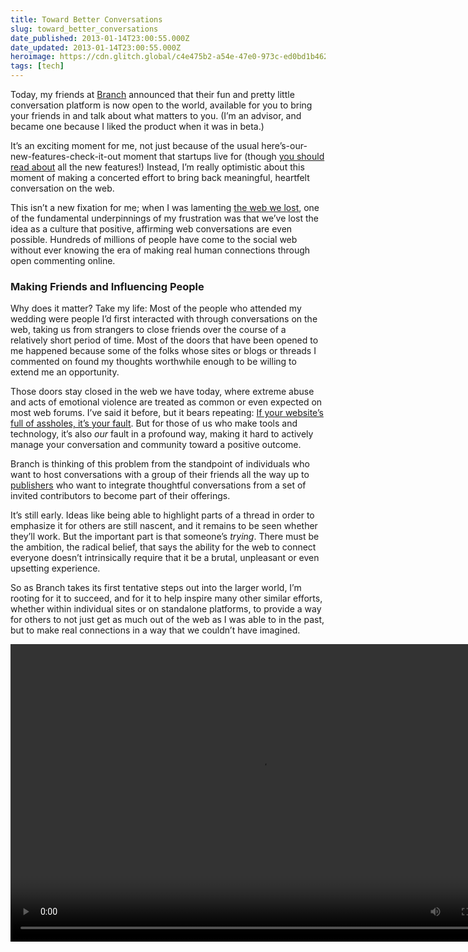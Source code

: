 ```yaml
---
title: Toward Better Conversations
slug: toward_better_conversations
date_published: 2013-01-14T23:00:55.000Z
date_updated: 2013-01-14T23:00:55.000Z
heroimage: https://cdn.glitch.global/c4e475b2-a54e-47e0-973c-ed0bd1b46262/branch-screenshot.png?v=1670475285709
tags: [tech]
---
```


Today, my friends at [Branch](http://branch.com/) announced that their fun and pretty little conversation platform is now open to the world, available for you to bring your friends in and talk about what matters to you. (I’m an advisor, and became one because I liked the product when it was in beta.)

It’s an exciting moment for me, not just because of the usual here’s-our-new-features-check-it-out moment that startups live for (though [you should read about](http://bulletin.branch.com/post/40473589463/branch-opens-to-the-world) all the new features!) Instead, I’m really optimistic about this moment of making a concerted effort to bring back meaningful, heartfelt conversation on the web.

This isn’t a new fixation for me; when I was lamenting [the web we lost](/2012/12/13/the_web_we_lost/), one of the fundamental underpinnings of my frustration was that we’ve lost the idea as a culture that positive, affirming web conversations are even possible. Hundreds of millions of people have come to the social web without ever knowing the era of making real human connections through open commenting online.

### Making Friends and Influencing People

Why does it matter? Take my life: Most of the people who attended my wedding were people I’d first interacted with through conversations on the web, taking us from strangers to close friends over the course of a relatively short period of time. Most of the doors that have been opened to me happened because some of the folks whose sites or blogs or threads I commented on found my thoughts worthwhile enough to be willing to extend me an opportunity.

Those doors stay closed in the web we have today, where extreme abuse and acts of emotional violence are treated as common or even expected on most web forums. I’ve said it before, but it bears repeating: [If your website’s full of assholes, it’s your fault](/2011/07/20/if_your_websites_full_of_assholes_its_your_fault-2/). But for those of us who make tools and technology, it’s also *our* fault in a profound way, making it hard to actively manage your conversation and community toward a positive outcome.

Branch is thinking of this problem from the standpoint of individuals who want to host conversations with a group of their friends all the way up to [publishers](http://branch.com/publishers) who want to integrate thoughtful conversations from a set of invited contributors to become part of their offerings.

It’s still early. Ideas like being able to highlight parts of a thread in order to emphasize it for others are still nascent, and it remains to be seen whether they’ll work. But the important part is that someone’s *trying*. There must be the ambition, the radical belief, that says the ability for the web to connect everyone doesn’t intrinsically require that it be a brutal, unpleasant or even upsetting experience.

So as Branch takes its first tentative steps out into the larger world, I’m rooting for it to succeed, and for it to help inspire many other similar efforts, whether within individual sites or on standalone platforms, to provide a way for others to not just get as much out of the web as I was able to in the past, but to make real connections in a way that we couldn’t have imagined.

<video class="video-js vjs-default-skin imgcenter" data-setup="{}" height="476" id="tourvideo" preload="auto" controls="" width="800">
  <source src="https://cdn.glitch.global/c4e475b2-a54e-47e0-973c-ed0bd1b46262/tour-how-d1748b8941de869f55316391701f99e0.mp4?v=1670400966451" type="video/mp4">
</video>
